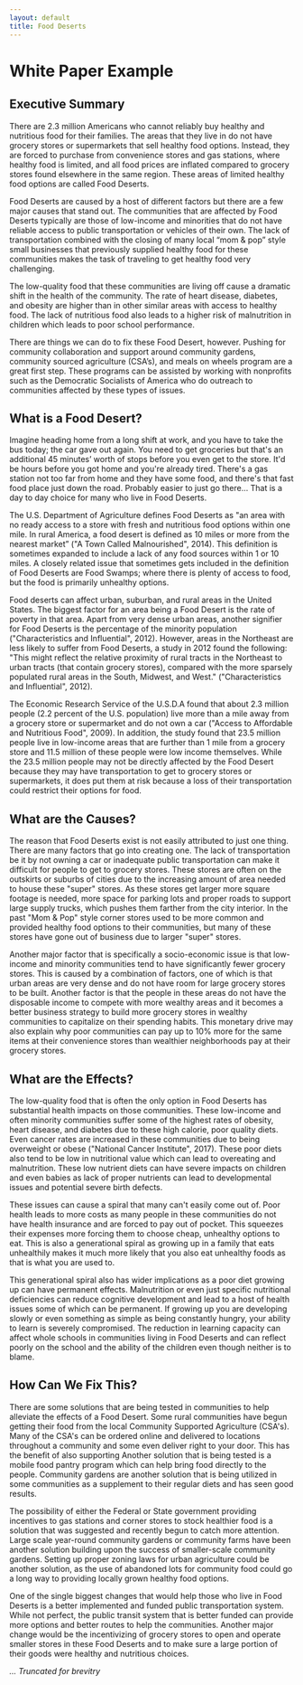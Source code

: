 ```yaml
---
layout: default
title: Food Deserts
---
```

# White Paper Example

## Executive Summary

There are 2.3 million Americans who cannot reliably buy healthy and nutritious food for their families. The areas that they live in do not have grocery stores or supermarkets that sell healthy food options. Instead, they are forced to purchase from convenience stores and gas stations, where healthy food is limited, and all food prices are inflated compared to grocery stores found elsewhere in the same region. These areas of limited healthy food options are called Food Deserts.

Food Deserts are caused by a host of different factors but there are a few major causes that stand out. The communities that are affected by Food Deserts typically are those of low-income and minorities that do not have reliable access to public transportation or vehicles of their own. The lack of transportation combined with the closing of many local “mom & pop” style small businesses that previously supplied healthy food for these communities makes the task of traveling to get healthy food very challenging.

The low-quality food that these communities are living off cause a dramatic shift in the health of the community. The rate of heart disease, diabetes, and obesity are higher than in other similar areas with access to healthy food. The lack of nutritious food also leads to a higher risk of malnutrition in children which leads to poor school performance.

There are things we can do to fix these Food Desert, however. Pushing for community collaboration and support around community gardens, community sourced agriculture (CSA’s), and meals on wheels program are a great first step. These programs can be assisted by working with nonprofits such as the Democratic Socialists of America who do outreach to communities affected by these types of issues.

## What is a Food Desert?

Imagine heading home from a long shift at work, and you have to take the bus today; the car gave out again. You need to get groceries but that's an additional 45 minutes’ worth of stops before you even get to the store. It'd be hours before you got home and you're already tired. There's a gas station not too far from home and they have some food, and there's that fast food place just down the road. Probably easier to just go there... That is a day to day choice for many who live in Food Deserts.

The U.S. Department of Agriculture defines Food Deserts as "an area with no ready access to a store with fresh and nutritious food options within one mile. In rural America, a food desert is defined as 10 miles or more from the nearest market” ("A Town Called Malnourished", 2014). This definition is sometimes expanded to include a lack of any food sources within 1 or 10 miles. A closely related issue that sometimes gets included in the definition of Food Deserts are Food Swamps; where there is plenty of access to food, but the food is primarily unhealthy options. 

Food deserts can affect urban, suburban, and rural areas in the United States. The biggest factor for an area being a Food Desert is the rate of poverty in that area. Apart from very dense urban areas, another signifier for Food Deserts is the percentage of the minority population ("Characteristics and Influential", 2012). However, areas in the Northeast are less likely to suffer from Food Deserts, a study in 2012 found the following: "This might reflect the relative proximity of rural tracts in the Northeast to urban tracts (that contain grocery stores), compared with the more sparsely populated rural areas in the South, Midwest, and West." ("Characteristics and Influential", 2012).

The Economic Research Service of the U.S.D.A found that about 2.3 million people (2.2 percent of the U.S. population) live more than a mile away from a grocery store or supermarket and do not own a car ("Access to Affordable and Nutritious Food", 2009). In addition, the study found that 23.5 million people live in low-income areas that are further than 1 mile from a grocery store and 11.5 million of these people were low income themselves. While the 23.5 million people may not be directly affected by the Food Desert because they may have transportation to get to grocery stores or supermarkets, it does put them at risk because a loss of their transportation could restrict their options for food.

## What are the Causes?

The reason that Food Deserts exist is not easily attributed to just one thing. There are many factors that go into creating one. The lack of transportation be it by not owning a car or inadequate public transportation can make it difficult for people to get to grocery stores. These stores are often on the outskirts or suburbs of cities due to the increasing amount of area needed to house these "super" stores. As these stores get larger more square footage is needed, more space for parking lots and proper roads to support large supply trucks, which pushes them farther from the city interior. In the past "Mom & Pop" style corner stores used to be more common and provided healthy food options to their communities, but many of these stores have gone out of business due to larger "super" stores.

Another major factor that is specifically a socio-economic issue is that low-income and minority communities tend to have significantly fewer grocery stores. This is caused by a combination of factors, one of which is that urban areas are very dense and do not have room for large grocery stores to be built. Another factor is that the people in these areas do not have the disposable income to compete with more wealthy areas and it becomes a better business strategy to build more grocery stores in wealthy communities to capitalize on their spending habits. This monetary drive may also explain why poor communities can pay up to 10% more for the same items at their convenience stores than wealthier neighborhoods pay at their grocery stores.

## What are the Effects?

The low-quality food that is often the only option in Food Deserts has substantial health impacts on those communities. These low-income and often minority communities suffer some of the highest rates of obesity, heart disease, and diabetes due to these high calorie, poor quality diets. Even cancer rates are increased in these communities due to being overweight or obese ("National Cancer Institute", 2017). These poor diets also tend to be low in nutritional value which can lead to overeating and malnutrition. These low nutrient diets can have severe impacts on children and even babies as lack of proper nutrients can lead to developmental issues and potential severe birth defects.

These issues can cause a spiral that many can't easily come out of. Poor health leads to more costs as many people in these communities do not have health insurance and are forced to pay out of pocket. This squeezes their expenses more forcing them to choose cheap, unhealthy options to eat. This is also a generational spiral as growing up in a family that eats unhealthily makes it much more likely that you also eat unhealthy foods as that is what you are used to.

This generational spiral also has wider implications as a poor diet growing up can have permanent effects. Malnutrition or even just specific nutritional deficiencies can reduce cognitive development and lead to a host of health issues some of which can be permanent. If growing up you are developing slowly or even something as simple as being constantly hungry, your ability to learn is severely compromised. The reduction in learning capacity can affect whole schools in communities living in Food Deserts and can reflect poorly on the school and the ability of the children even though neither is to blame.

## How Can We Fix This?

There are some solutions that are being tested in communities to help alleviate the effects of a Food Desert. Some rural communities have begun getting their food from the local Community Supported Agriculture (CSA's). Many of the CSA's can be ordered online and delivered to locations throughout a community and some even deliver right to your door. This has the benefit of also supporting Another solution that is being tested is a mobile food pantry program which can help bring food directly to the people. Community gardens are another solution that is being utilized in some communities as a supplement to their regular diets and has seen good results.

The possibility of either the Federal or State government providing incentives to gas stations and corner stores to stock healthier food is a solution that was suggested and recently begun to catch more attention. Large scale year-round community gardens or community farms have been another solution building upon the success of smaller-scale community gardens. Setting up proper zoning laws for urban agriculture could be another solution, as the use of abandoned lots for community food could go a long way to providing locally grown healthy food options.

One of the single biggest changes that would help those who live in Food Deserts is a better implemented and funded public transportation system. While not perfect, the public transit system that is better funded can provide more options and better routes to help the communities. Another major change would be the incentivizing of grocery stores to open and operate smaller stores in these Food Deserts and to make sure a large portion of their goods were healthy and nutritious choices.

*... Truncated for brevitry*
